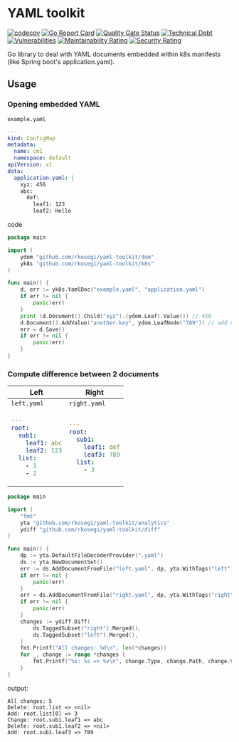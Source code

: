 # YAML toolkit

[![codecov](https://codecov.io/gh/rkosegi/yaml-toolkit/graph/badge.svg?token=BX0P2QQPR2)](https://codecov.io/gh/rkosegi/yaml-toolkit)
[![Go Report Card](https://goreportcard.com/badge/github.com/rkosegi/yaml-toolkit)](https://goreportcard.com/report/github.com/rkosegi/yaml-toolkit)
[![Quality Gate Status](https://sonarcloud.io/api/project_badges/measure?project=rkosegi_yaml-toolkit&metric=alert_status)](https://sonarcloud.io/summary/new_code?id=rkosegi_yaml-toolkit)
[![Technical Debt](https://sonarcloud.io/api/project_badges/measure?project=rkosegi_yaml-toolkit&metric=sqale_index)](https://sonarcloud.io/summary/new_code?id=rkosegi_yaml-toolkit)
[![Vulnerabilities](https://sonarcloud.io/api/project_badges/measure?project=rkosegi_yaml-toolkit&metric=vulnerabilities)](https://sonarcloud.io/summary/new_code?id=rkosegi_yaml-toolkit)
[![Maintainability Rating](https://sonarcloud.io/api/project_badges/measure?project=rkosegi_yaml-toolkit&metric=sqale_rating)](https://sonarcloud.io/summary/new_code?id=rkosegi_yaml-toolkit)
[![Security Rating](https://sonarcloud.io/api/project_badges/measure?project=rkosegi_yaml-toolkit&metric=security_rating)](https://sonarcloud.io/summary/new_code?id=rkosegi_yaml-toolkit)

Go library to deal with YAML documents embedded within k8s manifests (like Spring boot's application.yaml).


## Usage

### Opening embedded YAML

`example.yaml`
```yaml
---
kind: ConfigMap
metadata:
  name: cm1
  namespace: default
apiVersion: v1
data:
  application.yaml: |
    xyz: 456
    abc:
      def:
        leaf1: 123
        leaf2: Hello
```

code
```go
package main

import (
    ydom "github.com/rkosegi/yaml-toolkit/dom"
    yk8s "github.com/rkosegi/yaml-toolkit/k8s"
)

func main() {
	d, err := yk8s.YamlDoc("example.yaml", "application.yaml")
	if err != nil {
		panic(err)
	}
	print (d.Document().Child("xyz").(ydom.Leaf).Value()) // 456
	d.Document().AddValue("another-key", ydom.LeafNode("789")) // add new child node
	err = d.Save()
	if err != nil {
		panic(err)
	}
}
```

### Compute difference between 2 documents

<table>
<thead><tr><th>Left</th><th>Right</th></tr></thead>
<tbody>
<tr><td><code>left.yaml</code></td><td><code>right.yaml</code></td></tr>
<tr><td>

```yaml
---
root:
  sub1:
    leaf1: abc
    leaf2: 123
  list:
    - 1
    - 2
```
</td><td>

```yaml
---
root:
  sub1:
    leaf1: def
    leaf3: 789
  list:
    - 3
```
</td>
</tr>
</tbody>
</table>

```go
package main

import (
	"fmt"
	yta "github.com/rkosegi/yaml-toolkit/analytics"
	ydiff "github.com/rkosegi/yaml-toolkit/diff"
)

func main() {
	dp := yta.DefaultFileDecoderProvider(".yaml")
	ds := yta.NewDocumentSet()
	err := ds.AddDocumentFromFile("left.yaml", dp, yta.WithTags("left"))
	if err != nil {
		panic(err)
	}
	err = ds.AddDocumentFromFile("right.yaml", dp, yta.WithTags("right"))
	if err != nil {
		panic(err)
	}
	changes := ydiff.Diff(
		ds.TaggedSubset("right").Merged(),
		ds.TaggedSubset("left").Merged(),
	)
	fmt.Printf("All changes: %d\n", len(*changes))
	for _, change := range *changes {
		fmt.Printf("%s: %s => %v\n", change.Type, change.Path, change.Value)
	}
}
```

output:
```
All changes: 5
Delete: root.list => <nil>
Add: root.list[0] => 3
Change: root.sub1.leaf1 => abc
Delete: root.sub1.leaf2 => <nil>
Add: root.sub1.leaf3 => 789

```
